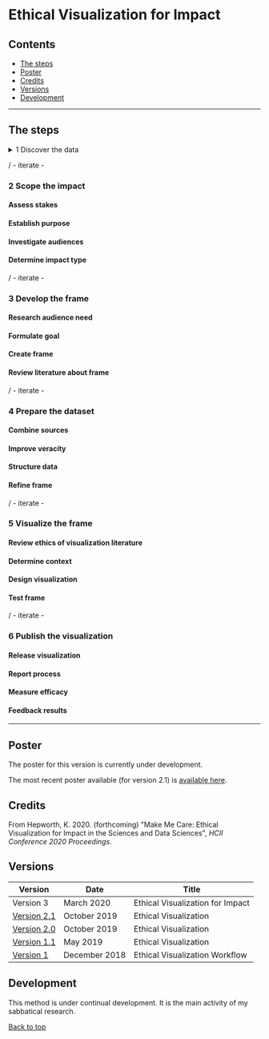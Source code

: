 # Ethical Visualization for Impact

## Contents

- [The steps](#the-steps)
- [Poster](#poster)
- [Credits](#credits)
- [Versions](#versions)
- [Development](#development)

------------------------------

## The steps

<details>
### <summary>1 Discover the data</summary>
#### Investigate through analysis
#### Explore through play
</details>

/ - iterate -

### 2 Scope the impact
#### Assess stakes
#### Establish purpose
#### Investigate audiences
#### Determine impact type

/ - iterate -

### 3 Develop the frame
#### Research audience need
#### Formulate goal
#### Create frame
#### Review literature about frame

/ - iterate -

### 4 Prepare the dataset
#### Combine sources
#### Improve veracity
#### Structure data
#### Refine frame

/ - iterate -

### 5 Visualize the frame
#### Review ethics of visualization literature
#### Determine context
#### Design visualization
#### Test frame

/ - iterate -

### 6 Publish the visualization
#### Release visualization
#### Report process
#### Measure efficacy
#### Feedback results

-----------------------------

## Poster

The poster for this version is currently under development. 

The most recent poster available (for version 2.1) is [available here](/pdfs/ethical_visualization_poster_2_1.pdf).

## Credits

From Hepworth, K. 2020. (forthcoming) "Make Me Care: Ethical Visualization for Impact in the Sciences and Data Sciences", *HCII Conference 2020 Proceedings*.

## Versions

| Version   | Date  | Title  |
|---|---|---|
| Version 3 | March 2020  | Ethical Visualization for Impact  |
| [Version 2.1](ethical_visualization_2_1.md) | October 2019  | Ethical Visualization  |
| [Version 2.0](ethical_visualization_2_0.md)   | October 2019  | Ethical Visualization  |
| [Version 1.1](ethical_visualization_1_1.md)   | May 2019  | Ethical Visualization  |
| [Version 1](ethical_visualization_1_0.md)   | December 2018  | Ethical Visualization Workflow  |

## Development

This method is under continual development. It is the main activity of my sabbatical research.

[Back to top](#ethical-visualization-for-impact)